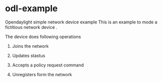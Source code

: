 # odl-example
Opendaylight simple network device example
This is an example to mode a fictitious network device .

The device does following operations

1) Joins the network

2) Updates stastus

3) Accepts a policy request command

4) Unregisters form the network

